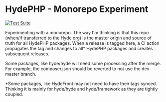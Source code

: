 # HydePHP - Monorepo Experiment

[![Test Suite](https://github.com/caendesilva/hyde-monorepo/actions/workflows/test-suite.yml/badge.svg)](https://github.com/caendesilva/hyde-monorepo/actions/workflows/test-suite.yml)

Experimenting with a monorepo. The way I'm thinking is that this repo (when/if transferred to the Hyde org)
is the master origin and source of truth for all HydePHP packages. When a release is tagged here, a CI action
propagates the tag and changes to all* HydePHP packages and creates subsequent releases.

Some packages, like hyde/hyde will need some processing after the merge. For example, the composer.json
should be reverted to not use the dev-master branch.

*Some packages, like HydeFront may not need to have their tags synced. Thinking it is mainly for
hyde/hyde and hyde/framework as they are tightly coupled.
